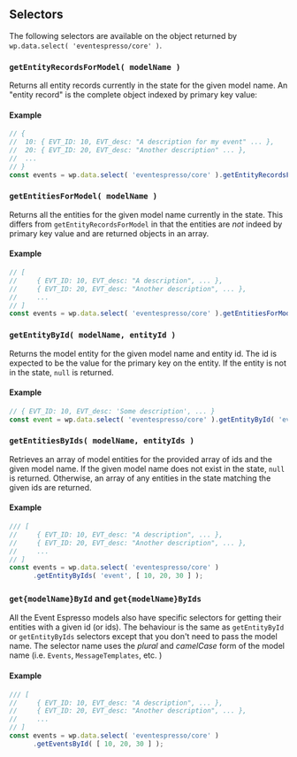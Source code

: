## Selectors
The following selectors are available on the object returned by `wp.data.select( 'eventespresso/core' )`.

### `getEntityRecordsForModel( modelName )`
Returns all entity records currently in the state for the given model name.  An "entity record" is the complete object indexed by primary key value:

#### Example
```jsx
// {
//  10: { EVT_ID: 10, EVT_desc: "A description for my event" ... },
//  20: { EVT_ID: 20, EVT_desc: "Another description" ... },
//  ...
// }
const events = wp.data.select( 'eventespresso/core' ).getEntityRecordsForModel( 'event' );
```

### `getEntitiesForModel( modelName )`
Returns all the entities for the given model name currently in the state.  This differs from `getEntityRecordsForModel` in that the entities are _not_ indeed by primary key value and are returned objects in an array.

#### Example
```jsx
// [
//     { EVT_ID: 10, EVT_desc: "A description", ... },
//     { EVT_ID: 20, EVT_desc: "Another description", ... },
//     ...
// ]
const events = wp.data.select( 'eventespresso/core' ).getEntitiesForModel( 'event' );
```
### `getEntityById( modelName, entityId )`
Returns the model entity for the given model name and entity id.  The id is expected to be the value for the primary key on the entity.  If the entity is not in the state, `null` is returned.

#### Example
```js
// { EVT_ID: 10, EVT_desc: 'Some description', ... }
const event = wp.data.select( 'eventespresso/core' ).getEntityById( 'event', 10 );
```

### `getEntitiesByIds( modelName, entityIds )`
Retrieves an array of model entities for the provided array of ids and the given model name.  If the given model name does not exist in the state, `null` is returned.  Otherwise, an array of any entities in the state matching the given ids are returned.
#### Example
```js
/// [
//     { EVT_ID: 10, EVT_desc: "A description", ... },
//     { EVT_ID: 20, EVT_desc: "Another description", ... },
//     ...
// ]
const events = wp.data.select( 'eventespresso/core' )
      .getEntityByIds( 'event', [ 10, 20, 30 ] );
```

### `get{modelName}ById` and `get{modelName}ByIds`
All the Event Espresso models also have specific selectors for getting their entities with a given id (or ids).  The behaviour is the same as `getEntityById` or `getEntityByIds` selectors except that you don't need to pass the model name.  The selector name uses the _plural_ and _camelCase_ form of the model name (i.e. `Events`, `MessageTemplates`, etc. )

#### Example
```js
/// [
//     { EVT_ID: 10, EVT_desc: "A description", ... },
//     { EVT_ID: 20, EVT_desc: "Another description", ... },
//     ...
// ]
const events = wp.data.select( 'eventespresso/core' )
      .getEventsById( [ 10, 20, 30 ] );
```